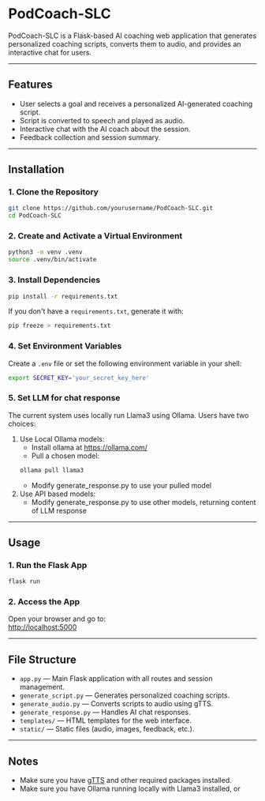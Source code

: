 # PodCoach-SLC

PodCoach-SLC is a Flask-based AI coaching web application that generates personalized coaching scripts, converts them to audio, and provides an interactive chat for users.

---

## Features

- User selects a goal and receives a personalized AI-generated coaching script.
- Script is converted to speech and played as audio.
- Interactive chat with the AI coach about the session.
- Feedback collection and session summary.

---

## Installation

### 1. Clone the Repository

```bash
git clone https://github.com/yourusername/PodCoach-SLC.git
cd PodCoach-SLC
```

### 2. Create and Activate a Virtual Environment

```bash
python3 -m venv .venv
source .venv/bin/activate
```

### 3. Install Dependencies

```bash
pip install -r requirements.txt
```

If you don't have a `requirements.txt`, generate it with:

```bash
pip freeze > requirements.txt
```

### 4. Set Environment Variables

Create a `.env` file or set the following environment variable in your shell:

```bash
export SECRET_KEY='your_secret_key_here'
```

### 5. Set LLM for chat response

The current system uses locally run Llama3 using Ollama. Users have two choices:
1. Use Local Ollama models:
   - Install ollama at https://ollama.com/
   - Pull a chosen model:
   ```bash
   ollama pull llama3
   ```
   - Modify generate_response.py to use your pulled model
2. Use API based models:
   - Modify generate_response.py to use other models, returning content of LLM response

---

## Usage

### 1. Run the Flask App

```bash
flask run
```


### 2. Access the App

Open your browser and go to:  
[http://localhost:5000](http://localhost:5000)

---

## File Structure

- `app.py` — Main Flask application with all routes and session management.
- `generate_script.py` — Generates personalized coaching scripts.
- `generate_audio.py` — Converts scripts to audio using gTTS.
- `generate_response.py` — Handles AI chat responses.
- `templates/` — HTML templates for the web interface.
- `static/` — Static files (audio, images, feedback, etc.).

---

## Notes

- Make sure you have [gTTS](https://pypi.org/project/gTTS/) and other required packages installed.
- Make sure you have Ollama running locally with Llama3 installed, or 
